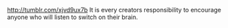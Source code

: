 http://tumblr.com/xjvd9ux7b It is every creators responsibility to encourage anyone who will listen to switch on their brain.